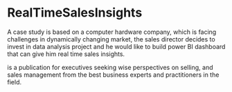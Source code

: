 # RealTimeSalesInsights
A case study is based on a computer hardware company, which is facing challenges in dynamically changing market,
the sales director decides to invest in data analysis project and he would like to build power BI dashboard that can give him real time sales insights. 

 is a publication for executives seeking wise perspectives on selling,
and sales management from the best business experts and practitioners in the field. 




